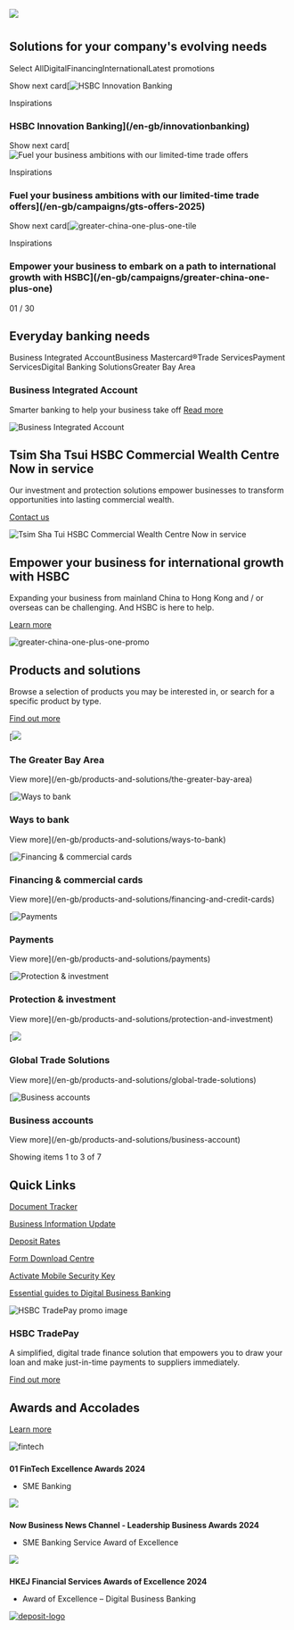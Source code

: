 ![ ](/-/media/media/hong-kong/images/homepage/3-ways-your-business-can-go-green-in-2021-banner.jpg?h=693&iar=0&w=1440&hash=2569BA5F52733717EB6C105DC76AE782 " ")

#

## Solutions for your company's evolving needs

Select AllDigitalFinancingInternationalLatest promotions

Show next card[![HSBC Innovation Banking ](/-/media/hinv/images/home-a/innovationbanking-tile.jpg?h=487&iar=0&w=384&hash=1788865BAF3E51C09AEBD8F7A2EAD97C "HSBC Innovation Banking ")

Inspirations

### HSBC Innovation Banking](/en-gb/innovationbanking)

Show next card[![Fuel your business ambitions with our limited-time trade offers](/-/media/media/hong-kong/images/generic/gts-offers-2025-banner-card.jpg?h=487&iar=0&w=384&hash=190372211CA55DE88C0C63362D0B9E3B "Fuel your business ambitions with our limited-time trade offers")

Inspirations

### Fuel your business ambitions with our limited-time trade offers](/en-gb/campaigns/gts-offers-2025)

Show next card[![greater-china-one-plus-one-tile](/-/media/media/hong-kong/images/campaigns/greater-china-one-plus-one-tile.jpg?h=487&iar=0&w=384&hash=FF3DC654C76B67129024054B28BB4A52 "greater-china-one-plus-one-tile")

Inspirations

### Empower your business to embark on a path to international growth with HSBC](/en-gb/campaigns/greater-china-one-plus-one)

01 / 30

## Everyday banking needs

Business Integrated AccountBusiness Mastercard®Trade ServicesPayment ServicesDigital Banking SolutionsGreater Bay Area

### Business Integrated Account

Smarter banking to help your business take off
[Read more](/en-gb/products/business-integrated-account)

![Business Integrated Account](/-/media/media/hong-kong/images/homepage/usefullinks-business-integrated-account.jpg?h=450&iar=0&w=450&hash=F1ECF873B580F3415320D7A582BD04BD "Business Integrated Account")

## Tsim Sha Tsui HSBC Commercial Wealth Centre Now in service

Our investment and protection solutions empower businesses to transform opportunities into lasting commercial wealth.

[Contact us](/en-gb/arrange-a-call-back-commercial-wealth)

![Tsim Sha Tui HSBC Commercial Wealth Centre Now in service](/-/media/media/hong-kong/images/homepage/commercial-wealth-promo-image.jpg?h=446&iar=0&w=505&hash=2E140D3A0B77B69F0F2332BF4D5A66E2 "Tsim Sha Tui HSBC Commercial Wealth Centre Now in service")

## Empower your business for international growth with HSBC

Expanding your business from mainland China to Hong Kong and / or overseas can be challenging. And HSBC is here to help.

[Learn more](/en-gb/campaigns/greater-china-one-plus-one)

![greater-china-one-plus-one-promo](/-/media/media/hong-kong/images/homepage/greater-china-one-plus-one-promo.jpg?h=445&iar=0&w=505&hash=8E37D2E5CACC7FFD87E6F7E7177394E5 "greater-china-one-plus-one-promo")

## Products and solutions

Browse a selection of products you may be interested in, or search for a specific product by type.

[Find out more](/en-gb/products-and-solutions)

[![    ](/-/media/media/hong-kong/images/products-and-solutions/gba-image.jpg?h=861&iar=0&w=1216&hash=4D60760BF63D91049A62D254D199779F "    ")

### The Greater Bay Area

View more](/en-gb/products-and-solutions/the-greater-bay-area)

[![Ways to bank](/-/media/media/hong-kong/images/products-and-solutions/ways-to-bank-image.jpg?h=861&iar=0&w=1216&hash=55921198F829561B4D0177F6FC77FDAA "Ways to bank")

### Ways to bank

View more](/en-gb/products-and-solutions/ways-to-bank)

[![Financing & commercial cards](/-/media/media/hong-kong/images/products-and-solutions/financing-and-credit-cards-image.jpg?h=861&iar=0&w=1216&hash=CA3827096B7F9C6A90DCAD7F60CC1A49 "Financing &amp; commercial cards")

### Financing & commercial cards

View more](/en-gb/products-and-solutions/financing-and-credit-cards)

[![Payments ](/-/media/media/hong-kong/images/products-and-solutions/payments-image.jpg?h=861&iar=0&w=1216&hash=C6FC7A937FE0E058B4FFAC9BCE64295A "Payments ")

### Payments

View more](/en-gb/products-and-solutions/payments)

[![Protection & investment ](/-/media/media/hong-kong/images/products-and-solutions/protection-and-investment-image.jpg?h=861&iar=0&w=1216&hash=206306EF2578C99E00C01A8239A3583F "Protection &amp; investment ")

### Protection & investment

View more](/en-gb/products-and-solutions/protection-and-investment)

[![  ](/-/media/media/hong-kong/images/products-and-solutions/trade-image.jpg?h=861&iar=0&w=1216&hash=ABD280FAFE75A584B5878770A9573FB5 "  ")

### Global Trade Solutions

View more](/en-gb/products-and-solutions/global-trade-solutions)

[![Business accounts](/-/media/media/hong-kong/images/products-and-solutions/account-image.jpg?h=861&iar=0&w=1216&hash=CA68C30821C822FED8D7645EA9DB9656 "Business accounts")

### Business accounts

View more](/en-gb/products-and-solutions/business-account)

Showing items 1 to 3 of 7

## Quick Links

[Document Tracker](/en-gb/regulations/document-tracker)

[Business Information Update](/en-gb/business-information-update)

[Deposit Rates](/en-gb/regulations/deposit-rates)

[Form Download Centre](/en-gb/help-centre/business-forms)

[Activate Mobile Security Key](/en-gb/products/mobile-security-key)

[Essential guides to Digital Business Banking](/en-gb/campaigns/essential-guides-to-dbb)

![HSBC TradePay promo image](/-/media/media/hong-kong/images/homepage/hsbc-tradepay-promo.png?h=445&iar=0&w=505&hash=8D4088A5032FECEB562A9C29FFEE0E20 "HSBC TradePay promo image")

### HSBC TradePay

A simplified, digital trade finance solution that empowers you to draw your loan and make just-in-time payments to suppliers immediately.

[Find out more](/en-gb/products/hsbc-tradepay)

## Awards and Accolades

[Learn more](/en-gb/campaigns/cmb-awards)

![fintech](/-/media/media/hong-kong/images/campaigns/fintech-logo-2024-vertical-rgb-color.png?h=1769&iar=0&w=2043&hash=93F75BFFBC7351319145DFC0684083F1 "fintech")

### 

**01 FinTech Excellence Awards 2024**

* SME Banking

![ ](/-/media/media/hong-kong/images/campaigns/now-business-news-channel-leadership-business-awards-2024.png?h=185&iar=0&w=497&hash=4146605AC80D1543C5DA4A1C22D7EC9A " ")

### 

**Now Business News Channel - Leadership Business Awards 2024**

* SME Banking Service Award of Excellence

![ ](/-/media/media/hong-kong/images/campaigns/hkej-financial-services-awards-of-excellence-2024.png?h=1553&iar=0&w=2078&hash=D68FFD4144D9D3EF44FA976541E24050 " ")

### 

**HKEJ Financial Services Awards of Excellence 2024**

* Award of Excellence – Digital Business Banking

[![deposit-logo](/-/media/media/hong-kong/images/homepage/deposit-logo.png)](https://www.dps.org.hk/index_EN.html)